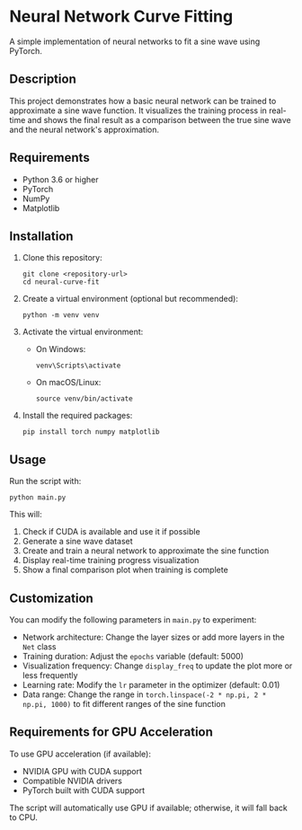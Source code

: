 # Neural Network Curve Fitting

A simple implementation of neural networks to fit a sine wave using PyTorch.

## Description

This project demonstrates how a basic neural network can be trained to approximate a sine wave function. It visualizes the training process in real-time and shows the final result as a comparison between the true sine wave and the neural network's approximation.

## Requirements

- Python 3.6 or higher
- PyTorch
- NumPy
- Matplotlib

## Installation

1. Clone this repository:
   ```
   git clone <repository-url>
   cd neural-curve-fit
   ```

2. Create a virtual environment (optional but recommended):
   ```
   python -m venv venv
   ```

3. Activate the virtual environment:
   - On Windows:
     ```
     venv\Scripts\activate
     ```
   - On macOS/Linux:
     ```
     source venv/bin/activate
     ```

4. Install the required packages:
   ```
   pip install torch numpy matplotlib
   ```

## Usage

Run the script with:

```
python main.py
```

This will:
1. Check if CUDA is available and use it if possible
2. Generate a sine wave dataset
3. Create and train a neural network to approximate the sine function
4. Display real-time training progress visualization
5. Show a final comparison plot when training is complete

## Customization

You can modify the following parameters in `main.py` to experiment:

- Network architecture: Change the layer sizes or add more layers in the `Net` class
- Training duration: Adjust the `epochs` variable (default: 5000)
- Visualization frequency: Change `display_freq` to update the plot more or less frequently
- Learning rate: Modify the `lr` parameter in the optimizer (default: 0.01)
- Data range: Change the range in `torch.linspace(-2 * np.pi, 2 * np.pi, 1000)` to fit different ranges of the sine function

## Requirements for GPU Acceleration

To use GPU acceleration (if available):

- NVIDIA GPU with CUDA support
- Compatible NVIDIA drivers
- PyTorch built with CUDA support

The script will automatically use GPU if available; otherwise, it will fall back to CPU.
